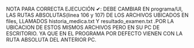 NOTA PARA CORRECTA EJECUCIÓN ✔:
DEBE CAMBIAR EN programa/UI, LAS RUTAS ABSOLUTAS(linea 106 y 107) DE LOS ARCHIVOS UBICADOS EN files, LLAMADOS historia_medica.txt Y resultado_examen.txt .POR LA UBICACION DE ESTOS MISMOS ARCHIVOS PERO EN SU PC DE ESCRITORIO. YA QUE EN EL PROGRAMA POR DEFECTO VIENEN CON LA RUTA ABSOLUTA DEL ANTERIOR PC.
